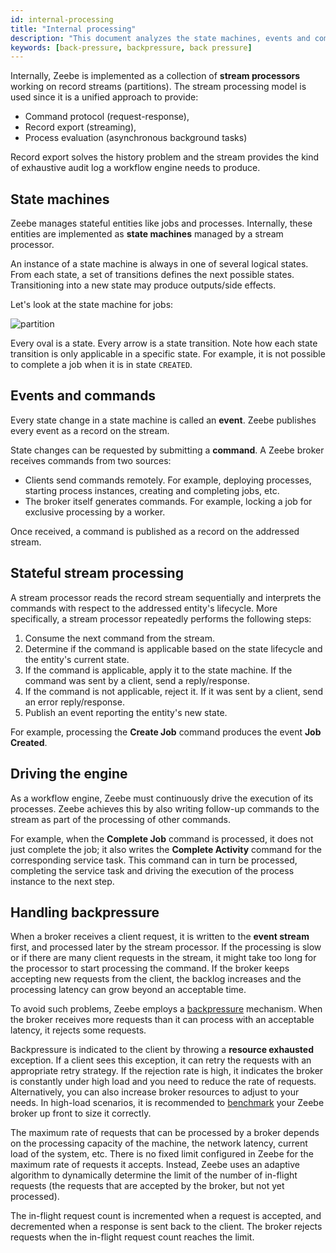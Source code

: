 ```yaml
---
id: internal-processing
title: "Internal processing"
description: "This document analyzes the state machines, events and commands, stateful stream processing, driving the engine, and handling backpressure within Zeebe."
keywords: [back-pressure, backpressure, back pressure]
---
```


Internally, Zeebe is implemented as a collection of **stream processors** working on record streams \(partitions\). The stream processing model is used since it is a unified approach to provide:

- Command protocol \(request-response\),
- Record export \(streaming\),
- Process evaluation \(asynchronous background tasks\)

Record export solves the history problem and the stream provides the kind of exhaustive audit log a workflow engine needs to produce.

## State machines

Zeebe manages stateful entities like jobs and processes. Internally, these entities are implemented as **state machines** managed by a stream processor.

An instance of a state machine is always in one of several logical states. From each state, a set of transitions defines the next possible states. Transitioning into a new state may produce outputs/side effects.

Let's look at the state machine for jobs:

![partition](assets/internal-processing-job.png)

Every oval is a state. Every arrow is a state transition. Note how each state transition is only applicable in a specific state. For example, it is not possible to complete a job when it is in state `CREATED`.

## Events and commands

Every state change in a state machine is called an **event**. Zeebe publishes every event as a record on the stream.

State changes can be requested by submitting a **command**. A Zeebe broker receives commands from two sources:

- Clients send commands remotely. For example, deploying processes, starting process instances, creating and completing jobs, etc.
- The broker itself generates commands. For example, locking a job for exclusive processing by a worker.

Once received, a command is published as a record on the addressed stream.

## Stateful stream processing

A stream processor reads the record stream sequentially and interprets the commands with respect to the addressed entity's lifecycle. More specifically, a stream processor repeatedly performs the following steps:

1. Consume the next command from the stream.
2. Determine if the command is applicable based on the state lifecycle and the entity's current state.
3. If the command is applicable, apply it to the state machine. If the command was sent by a client, send a reply/response.
4. If the command is not applicable, reject it. If it was sent by a client, send an error reply/response.
5. Publish an event reporting the entity's new state.

For example, processing the **Create Job** command produces the event **Job Created**.

## Driving the engine

As a workflow engine, Zeebe must continuously drive the execution of its processes. Zeebe achieves this by also writing follow-up commands to the stream as part of the processing of other commands.

For example, when the **Complete Job** command is processed, it does not just complete the job; it also writes the **Complete Activity** command for the corresponding service task.
This command can in turn be processed, completing the service task and driving the execution of the process instance to the next step.

## Handling backpressure

When a broker receives a client request, it is written to the **event stream** first, and processed later by the stream processor. If the processing is slow or if there are many client requests in the stream, it might take too long for the processor to start processing the command. If the broker keeps accepting new requests from the client, the backlog increases and the processing latency can grow beyond an acceptable time.

To avoid such problems, Zeebe employs a [backpressure](/self-managed/zeebe-deployment/operations/backpressure.md) mechanism.
When the broker receives more requests than it can process with an acceptable latency, it rejects some requests.

Backpressure is indicated to the client by throwing a **resource exhausted** exception. If a client sees this exception, it can retry the requests with an appropriate retry strategy. If the rejection rate is high, it indicates the broker is constantly under high load and you need to reduce the rate of requests. Alternatively, you can also increase broker resources to adjust to your needs. In high-load scenarios, it is recommended to [benchmark](https://camunda.com/blog/2022/05/how-to-benchmark-your-camunda-platform-8-cluster/) your Zeebe broker up front to size it correctly.

The maximum rate of requests that can be processed by a broker depends on the processing capacity of the machine, the network latency, current load of the system, etc. There is no fixed limit configured in Zeebe for the maximum rate of requests it accepts. Instead, Zeebe uses an adaptive algorithm to dynamically determine the limit of the number of in-flight requests (the requests that are accepted by the broker, but not yet processed).

The in-flight request count is incremented when a request is accepted, and decremented when a response is sent back to the client. The broker rejects requests when the in-flight request count reaches the limit.
